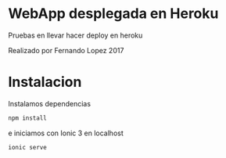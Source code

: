 # WebApp desplegada en Heroku

Pruebas en llevar hacer deploy en heroku

Realizado por Fernando Lopez 2017

# Instalacion

Instalamos dependencias

```bash
npm install
```

e iniciamos con Ionic 3 en localhost

```bash
ionic serve
```
